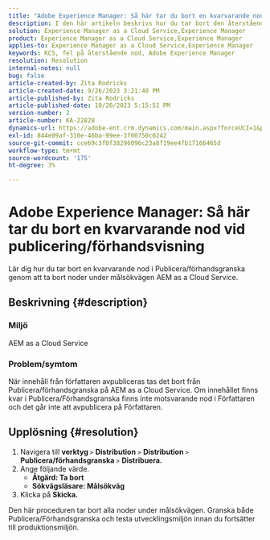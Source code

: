 ```yaml
---
title: "Adobe Experience Manager: Så här tar du bort en kvarvarande nod vid publicering/förhandsvisning"
description: I den här artikeln beskrivs hur du tar bort den återstående noden vid Publicera/Förhandsgranska.
solution: Experience Manager as a Cloud Service,Experience Manager
product: Experience Manager as a Cloud Service,Experience Manager
applies-to: Experience Manager as a Cloud Service,Experience Manager
keywords: KCS, fel på återstående nod, Adobe Experience Manager
resolution: Resolution
internal-notes: null
bug: false
article-created-by: Zita Rodricks
article-created-date: 9/26/2023 3:21:40 PM
article-published-by: Zita Rodricks
article-published-date: 10/20/2023 5:15:51 PM
version-number: 2
article-number: KA-22828
dynamics-url: https://adobe-ent.crm.dynamics.com/main.aspx?forceUCI=1&pagetype=entityrecord&etn=knowledgearticle&id=b0a2895e-805c-ee11-be6f-6045bd006b4b
exl-id: 844e09af-310e-46ba-99ee-3f00750c0242
source-git-commit: cce69c3f0f38296096c23a8f19ee4fb17166465d
workflow-type: tm+mt
source-wordcount: '175'
ht-degree: 3%

---
```


# Adobe Experience Manager: Så här tar du bort en kvarvarande nod vid publicering/förhandsvisning


Lär dig hur du tar bort en kvarvarande nod i Publicera/förhandsgranska genom att ta bort noder under målsökvägen AEM as a Cloud Service.

## Beskrivning {#description}


### <b>Miljö</b>

AEM as a Cloud Service



### <b>Problem/symtom</b>

När innehåll från författaren avpubliceras tas det bort från Publicera/förhandsgranska på AEM as a Cloud Service. Om innehållet finns kvar i Publicera/Förhandsgranska finns inte motsvarande nod i Författaren och det går inte att avpublicera på Författaren.






## Upplösning {#resolution}


1. Navigera till <b>verktyg </b>`>`  <b>Distribution</b> `>` <b> Distribution </b>`>`  <b>Publicera/förhandsgranska </b>`>`  <b>Distribuera.</b>
2. Ange följande värde.
   - <b>Åtgärd: Ta bort</b>
   - <b>Sökvägsläsare: Målsökväg</b>
3. Klicka på <b>Skicka.</b>


Den här proceduren tar bort alla noder under målsökvägen. Granska både Publicera/Förhandsgranska och testa utvecklingsmiljön innan du fortsätter till produktionsmiljön.
